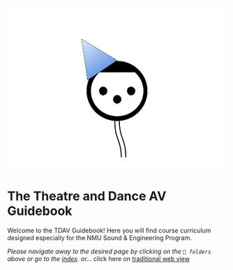 ![Alt_text](assets/xlr_icon.png)

# The Theatre and Dance AV Guidebook
Welcome to the TDAV Guidebook! Here you will find course curriculum designed especially for the NMU Sound & Engineering Program.

*Please navigate away to the desired page by clicking on the `📁 folders` above or go to the [index](index.md).*
or... click here on [traditional web view](https://nmutdav.github.io/guidebook/)
